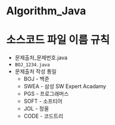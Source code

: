 # Algorithm_Java

# 소스코드 파일 이름 규칙
* 문제출처_문제번호.java
* `BOJ_1234.java`
* 문제출처 작성 통일
	* BOJ - 백준
	* SWEA - 삼성 SW Expert Acadamy
	* PGS - 프로그래머스
 	* SOFT - 소프티어
 	* JOL - 정올
	* CODE - 코드트리
